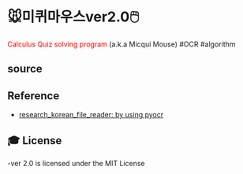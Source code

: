 # 🐭미퀴마우스ver2.0🖱️
<span style="color:red"> Calculus Quiz solving program</span> (a.k.a  Micqui Mouse) 
#OCR #algorithm 





## source



## Reference
* [research_korean_file_reader: by using pyocr](https://www.zinnunkebi.com/python-tesseract-pyocr-kor-textbuilder/)


## :mortar_board: License 
-ver 2.0 is licensed under the MIT License


